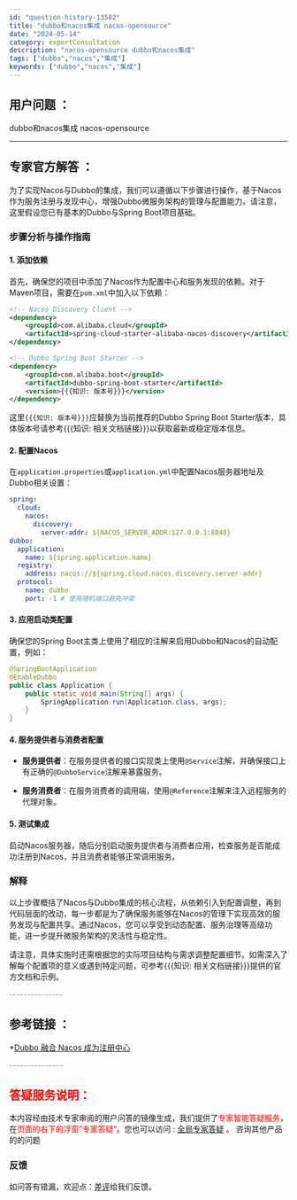 ```yaml
---
id: "question-history-13502"
title: "dubbo和nacos集成 nacos-opensource"
date: "2024-05-14"
category: expertConsultation
description: "nacos-opensource dubbo和nacos集成"
tags: ["dubbo","nacos","集成"]
keywords: ["dubbo","nacos","集成"]
---
```


## 用户问题 ： 
 dubbo和nacos集成 nacos-opensource 

---------------
## 专家官方解答 ：

为了实现Nacos与Dubbo的集成，我们可以遵循以下步骤进行操作，基于Nacos作为服务注册与发现中心，增强Dubbo微服务架构的管理与配置能力。请注意，这里假设您已有基本的Dubbo与Spring Boot项目基础。

### 步骤分析与操作指南

#### 1. 添加依赖

首先，确保您的项目中添加了Nacos作为配置中心和服务发现的依赖。对于Maven项目，需要在`pom.xml`中加入以下依赖：

```xml
<!-- Nacos Discovery Client -->
<dependency>
    <groupId>com.alibaba.cloud</groupId>
    <artifactId>spring-cloud-starter-alibaba-nacos-discovery</artifactId>
</dependency>

<!-- Dubbo Spring Boot Starter -->
<dependency>
    <groupId>com.alibaba.boot</groupId>
    <artifactId>dubbo-spring-boot-starter</artifactId>
    <version>{{{知识: 版本号}}}</version>
</dependency>
```

这里`{{{知识: 版本号}}}`应替换为当前推荐的Dubbo Spring Boot Starter版本，具体版本号请参考{{{知识: 相关文档链接}}}以获取最新或稳定版本信息。

#### 2. 配置Nacos

在`application.properties`或`application.yml`中配置Nacos服务器地址及Dubbo相关设置：

```yaml
spring:
  cloud:
    nacos:
      discovery:
        server-addr: ${NACOS_SERVER_ADDR:127.0.0.1:8848}
dubbo:
  application:
    name: ${spring.application.name}
  registry:
    address: nacos://${spring.cloud.nacos.discovery.server-addr}
  protocol:
    name: dubbo
    port: -1 # 使用随机端口避免冲突
```

#### 3. 应用启动类配置

确保您的Spring Boot主类上使用了相应的注解来启用Dubbo和Nacos的自动配置，例如：

```java
@SpringBootApplication
@EnableDubbo
public class Application {
    public static void main(String[] args) {
        SpringApplication.run(Application.class, args);
    }
}
```

#### 4. 服务提供者与消费者配置

- **服务提供者**：在服务提供者的接口实现类上使用`@Service`注解，并确保接口上有正确的`@DubboService`注解来暴露服务。

- **服务消费者**：在服务消费者的调用端，使用`@Reference`注解来注入远程服务的代理对象。

#### 5. 测试集成

启动Nacos服务器，随后分别启动服务提供者与消费者应用，检查服务是否能成功注册到Nacos，并且消费者能够正常调用服务。

### 解释

以上步骤概括了Nacos与Dubbo集成的核心流程，从依赖引入到配置调整，再到代码层面的改动，每一步都是为了确保服务能够在Nacos的管理下实现高效的服务发现与配置共享。通过Nacos，您可以享受到动态配置、服务治理等高级功能，进一步提升微服务架构的灵活性与稳定性。

请注意，具体实施时还需根据您的实际项目结构与需求调整配置细节。如需深入了解每个配置项的意义或遇到特定问题，可参考{{{知识: 相关文档链接}}}提供的官方文档和示例。


<font color="#949494">---------------</font> 


## 参考链接 ：

*[Dubbo 融合 Nacos 成为注册中心](https://nacos.io/docs/latest/ecology/use-nacos-with-dubbo)


 <font color="#949494">---------------</font> 
 


## <font color="#FF0000">答疑服务说明：</font> 

本内容经由技术专家审阅的用户问答的镜像生成，我们提供了<font color="#FF0000">专家智能答疑服务</font>，在<font color="#FF0000">页面的右下的浮窗”专家答疑“</font>。您也可以访问 : [全局专家答疑](https://opensource.alibaba.com/chatBot) 。 咨询其他产品的的问题

### 反馈
如问答有错漏，欢迎点：[差评](https://ai.nacos.io/user/feedbackByEnhancerGradePOJOID?enhancerGradePOJOId=13503)给我们反馈。
